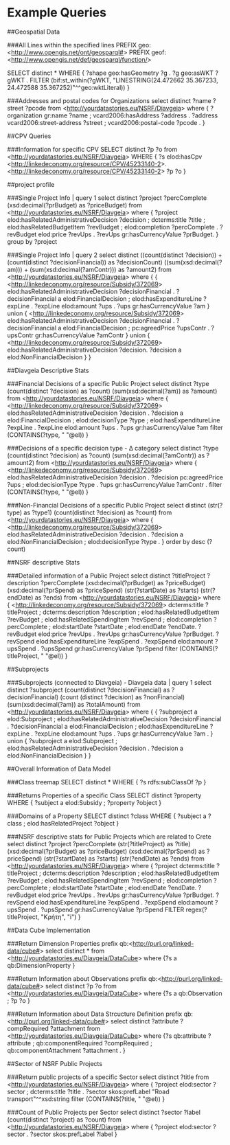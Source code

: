 # Example Queries

##Geospatial Data

###All Lines within the specified lines
PREFIX geo: <<http://www.opengis.net/ont/geosparql#>>
PREFIX geof: <<http://www.opengis.net/def/geosparql/function/>>

SELECT distinct *
WHERE {
?shape geo:hasGeometry ?g .
?g geo:asWKT ?gWKT .
FILTER (bif:st_within(?gWKT, "LINESTRING(24.472662 35.367233, 24.472588 35.367252)"^^geo:wktLiteral)) 
}


###Addresses and postal codes for Organizations
select distinct ?name ?street ?pcode from <<http://yourdatastories.eu/NSRF/Diavgeia>>
where {
?organization gr:name ?name ; vcard2006:hasAddress ?address . 
?address vcard2006:street-address ?street ;
vcard2006:postal-code ?pcode .
}


##CPV Queries

###Information for specific CPV
SELECT distinct ?p ?o 
from <<http://yourdatastories.eu/NSRF/Diavgeia>> 
WHERE {
?s elod:hasCpv <<http://linkedeconomy.org/resource/CPV/45233140-2>>. 
<<http://linkedeconomy.org/resource/CPV/45233140-2>> ?p ?o
}


##project profile 

###Single Project Info | query 1
select distinct ?project ?percComplete (xsd:decimal(?prBudget) as ?priceBudget)
from <<http://yourdatastories.eu/NSRF/Diavgeia>>
where {
?project elod:hasRelatedAdministrativeDecision ?decision ; dcterms:title ?title ;
elod:hasRelatedBudgetItem ?revBudget ;  elod:completion ?percComplete . 
?revBudget elod:price ?revUps . 
?revUps gr:hasCurrencyValue ?prBudget. 
} 
group by ?project


###Single Project Info | query 2
select distinct
((count(distinct ?decision)) + (count(distinct ?decisionFinancial)) as ?decisionCount) 
((sum(xsd:decimal(?am))) +  (sum(xsd:decimal(?amContr))) as ?amount2)
from <<http://yourdatastories.eu/NSRF/Diavgeia>>
where {
{
<<http://linkedeconomy.org/resource/Subsidy/372069>> elod:hasRelatedAdministrativeDecision ?decisionFinancial .
?decisionFinancial a elod:FinancialDecision ; elod:hasExpenditureLine ?expLine . 
?expLine elod:amount ?ups . ?ups gr:hasCurrencyValue ?am
}
union
{
<<http://linkedeconomy.org/resource/Subsidy/372069>> elod:hasRelatedAdministrativeDecision ?decisionFinancial .
?decisionFinancial a elod:FinancialDecision ;  pc:agreedPrice ?upsContr . ?upsContr gr:hasCurrencyValue ?amContr
}
union
{
<<http://linkedeconomy.org/resource/Subsidy/372069>> elod:hasRelatedAdministrativeDecision ?decision.
?decision a elod:NonFinancialDecision
}
}


##Diavgeia Descriptive Stats 

###Financial Decisions of a specific Public Project
select distinct ?type (count(distinct ?decision) as ?count) (sum(xsd:decimal(?am)) as ?amount)
from <<http://yourdatastories.eu/NSRF/Diavgeia>>
where {
<<http://linkedeconomy.org/resource/Subsidy/372069>> elod:hasRelatedAdministrativeDecision ?decision .
?decision a elod:FinancialDecision ; elod:decisionType ?type ;
elod:hasExpenditureLine ?expLine . 
?expLine elod:amount ?ups . ?ups gr:hasCurrencyValue ?am
filter (CONTAINS(?type, " "@el))
}


###Decisions of a specific decision type - Δ category
select distinct ?type (count(distinct ?decision) as ?count) (sum(xsd:decimal(?amContr)) as ?amount2)
from <<http://yourdatastories.eu/NSRF/Diavgeia>>
where {
<<http://linkedeconomy.org/resource/Subsidy/372069>> elod:hasRelatedAdministrativeDecision ?decision .
?decision pc:agreedPrice ?ups ; elod:decisionType ?type . 
?ups gr:hasCurrencyValue ?amContr .
filter (CONTAINS(?type, " "@el))
}


###Non-Financial Decisions of a specific Public Project
select distinct (str(?type) as ?type1) (count(distinct ?decision) as ?count)
from <<http://yourdatastories.eu/NSRF/Diavgeia>>
where {
<<http://linkedeconomy.org/resource/Subsidy/372069>> elod:hasRelatedAdministrativeDecision ?decision .
?decision a elod:NonFinancialDecision ; elod:decisionType ?type .
}
order by desc (?count)


##NSRF descriptive Stats

###Detailed information of a Public Project
select distinct ?titleProject ?description ?percComplete
(xsd:decimal(?prBudget) as ?priceBudget) (xsd:decimal(?prSpend) as ?priceSpend) 
(str(?startDate) as ?starts) (str(?endDate) as ?ends) 
from <<http://yourdatastories.eu/NSRF/Diavgeia>> 
where {
<<http://linkedeconomy.org/resource/Subsidy/372069>> dcterms:title ?titleProject ; 
dcterms:description ?description ;
elod:hasRelatedBudgetItem ?revBudget ; elod:hasRelatedSpendingItem ?revSpend ; 
elod:completion ?percComplete ; elod:startDate ?startDate ; elod:endDate ?endDate. 
?revBudget elod:price ?revUps . ?revUps gr:hasCurrencyValue ?prBudget. 
?revSpend elod:hasExpenditureLine ?expSpend . 
?expSpend elod:amount ?upsSpend . ?upsSpend gr:hasCurrencyValue ?prSpend
filter (CONTAINS(?titleProject, " "@el))
}


##Subprojects

###Subprojects (connected to Diavgeia) - Diavgeia data | query 1
select distinct ?subproject
(count(distinct ?decisionFinancial) as ?decisionFinancial)
(count (distinct ?decision) as ?nonFinancial)
(sum(xsd:decimal(?am)) as ?totalAmount)
from <<http://yourdatastories.eu/NSRF/Diavgeia>>
where {
{
?subproject a elod:Subproject ; elod:hasRelatedAdministrativeDecision ?decisionFinancial .
?decisionFinancial a elod:FinancialDecision ; elod:hasExpenditureLine ?expLine . 
?expLine elod:amount ?ups . ?ups gr:hasCurrencyValue ?am .
}
union
{
?subproject a elod:Subproject ; elod:hasRelatedAdministrativeDecision ?decision .
?decision a elod:NonFinancialDecision 
}
}


##Overall Information of Data Model

###Class treemap
SELECT distinct *
WHERE {
?s rdfs:subClassOf ?p
}


###Returns Properties of a specific Class
SELECT distinct ?property
WHERE {
?subject a elod:Subsidy ; ?property ?object
}


###Domains of a Property
SELECT distinct ?class
WHERE {
?subject a ?class ; elod:hasRelatedProject ?object
}


###NSRF descriptive stats for Public Projects which are related to Crete
select distinct ?project ?percComplete (str(?titleProject) as ?title)
(xsd:decimal(?prBudget) as ?priceBudget) (xsd:decimal(?prSpend) as ?priceSpend) 
(str(?startDate) as ?starts) (str(?endDate) as ?ends) 
from <<http://yourdatastories.eu/NSRF/Diavgeia>> 
where {
?project dcterms:title ?titleProject ; dcterms:description ?description ;
elod:hasRelatedBudgetItem ?revBudget ; elod:hasRelatedSpendingItem ?revSpend ; 
elod:completion ?percComplete ; elod:startDate ?startDate ; elod:endDate ?endDate. 
?revBudget elod:price ?revUps . ?revUps gr:hasCurrencyValue ?prBudget. ?revSpend 
elod:hasExpenditureLine ?expSpend . ?expSpend elod:amount ?upsSpend . ?upsSpend 
gr:hasCurrencyValue ?prSpend
FILTER regex(?titleProject, "Κρήτη", "i")
}


##Data Cube Implementation

###Return Dimension Properties
prefix qb:<<http://purl.org/linked-data/cube#>>
select distinct * 
from <<http://yourdatastories.eu/Diavgeia/DataCube>>
where {?s a qb:DimensionProperty 
} 

###Return Information about Observations
prefix qb:<<http://purl.org/linked-data/cube#>>
select distinct ?p ?o
from <<http://yourdatastories.eu/Diavgeia/DataCube>> 
where {?s a qb:Observation ; ?p ?o
}

###Return Information about Data Strcucture Definition
prefix qb:<<http://purl.org/linked-data/cube#>>
select distinct ?attribute ?compRequired ?attachment
from <<http://yourdatastories.eu/Diavgeia/DataCube>>
where {?s qb:attribute ?attribute ; 
qb:componentRequired ?compRequired ; 
qb:componentAttachment ?attachment  .
} 

##Sector of NSRF Public Projects

###Return public projects of a specific Sector
select distinct ?title
from <<http://yourdatastories.eu/NSRF/Diavgeia>> 
where {
?project elod:sector ?sector ; dcterms:title ?title . 
?sector skos:prefLabel "Road transport"^^xsd:string
filter (CONTAINS(?title, " "@el))
}

###Count of Public Projects per Sector
select distinct ?sector ?label (count(distinct ?project) as ?count) 
from <<http://yourdatastories.eu/NSRF/Diavgeia>> 
where { 
?project elod:sector ?sector  . 
?sector skos:prefLabel ?label
}
